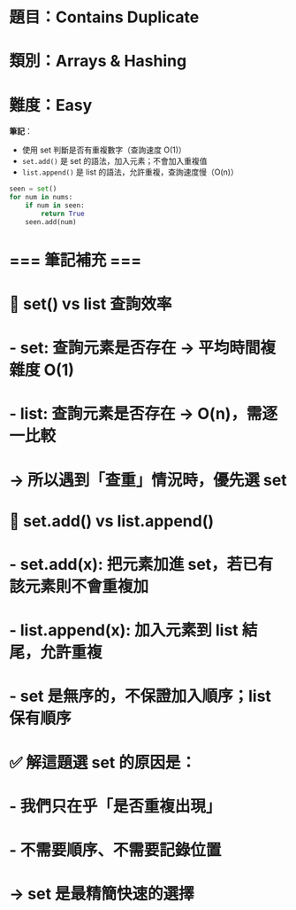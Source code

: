 # 題目：Contains Duplicate
# 類別：Arrays & Hashing
# 難度：Easy

**筆記**：
- 使用 set 判斷是否有重複數字（查詢速度 O(1)）
- `set.add()` 是 set 的語法，加入元素；不會加入重複值
- `list.append()` 是 list 的語法，允許重複，查詢速度慢（O(n)）
  
```python
seen = set()
for num in nums:
    if num in seen:
        return True
    seen.add(num)
```

# === 筆記補充 ===

# 🔹 set() vs list 查詢效率
# - set: 查詢元素是否存在 → 平均時間複雜度 O(1)
# - list: 查詢元素是否存在 → O(n)，需逐一比較
# → 所以遇到「查重」情況時，優先選 set

# 🔹 set.add() vs list.append()
# - set.add(x): 把元素加進 set，若已有該元素則不會重複加
# - list.append(x): 加入元素到 list 結尾，允許重複
# - set 是無序的，不保證加入順序；list 保有順序

# ✅ 解這題選 set 的原因是：
# - 我們只在乎「是否重複出現」
# - 不需要順序、不需要記錄位置
# → set 是最精簡快速的選擇

